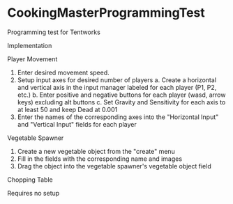 # CookingMasterProgrammingTest
 Programming test for Tentworks


Implementation

Player Movement

1. Enter desired movement speed. 
2. Setup input axes for desired number of players
	a. Create a horizontal and vertical axis in the input manager labeled for each player (P1, P2, etc.)
	b. Enter positive and negative buttons for each player (wasd, arrow keys) excluding alt buttons
	c. Set Gravity and Sensitivity for each axis to at least 50 and keep Dead at 0.001
3. Enter the names of the corresponding axes into the "Horizontal Input" and "Vertical Input" fields for each player


Vegetable Spawner

1. Create a new vegetable object from the "create" menu
2. Fill in the fields with the corresponding name and images
3. Drag the object into the vegetable spawner's vegetable object field


Chopping Table

Requires no setup


